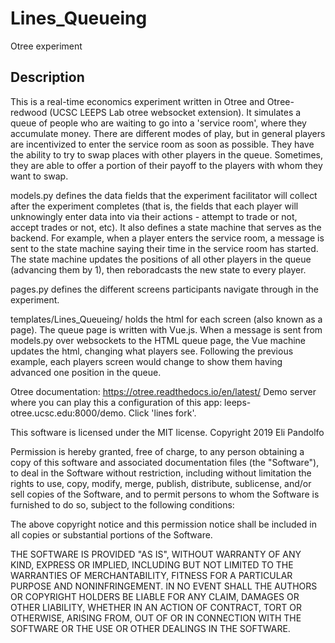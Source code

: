 # Lines_Queueing
Otree experiment


## Description
This is a real-time economics experiment written in Otree and Otree-redwood (UCSC LEEPS Lab otree websocket extension).
It simulates a queue of people who are waiting to go into a 'service room', where they accumulate money. There are different
modes of play, but in general players are incentivized to enter the service room as soon as possible. They have the ability
to try to swap places with other players in the queue. Sometimes, they are able to offer a portion of their payoff
to the players with whom they want to swap.

models.py defines the data fields that the experiment facilitator will collect after the experiment completes (that is,
the fields that each player will unknowingly enter data into via their actions - attempt to trade or not, accept trades
or not, etc). It also defines a state machine that serves as the backend. For example, when a player enters the service room,
a message is sent to the state machine saying their time in the service room has started. The state machine updates the positions
of all other players in the queue (advancing them by 1), then reboradcasts the new state to every player.

pages.py defines the different screens participants navigate through in the experiment.

templates/Lines_Queueing/ holds the html for each screen (also known as a page). The queue page is written with Vue.js.
When a message is sent from models.py over websockets to the HTML queue page, the Vue machine updates the html, changing
what players see. Following the previous example, each players screen would change to show them having advanced one position
in the queue.

Otree documentation: https://otree.readthedocs.io/en/latest/
Demo server where you can play this a configuration of this app: leeps-otree.ucsc.edu:8000/demo. Click 'lines fork'.

This software is licensed under the MIT license.
Copyright 2019 Eli Pandolfo

Permission is hereby granted, free of charge, to any person obtaining a copy of this software and associated
documentation files (the "Software"), to deal in the Software without restriction, including without limitation
the rights to use, copy, modify, merge, publish, distribute, sublicense, and/or sell copies of the Software,
and to permit persons to whom the Software is furnished to do so, subject to the following conditions:

The above copyright notice and this permission notice shall be included in all copies or substantial
portions of the Software.

THE SOFTWARE IS PROVIDED "AS IS", WITHOUT WARRANTY OF ANY KIND, EXPRESS OR IMPLIED, INCLUDING BUT NOT
LIMITED TO THE WARRANTIES OF MERCHANTABILITY, FITNESS FOR A PARTICULAR PURPOSE AND NONINFRINGEMENT.
IN NO EVENT SHALL THE AUTHORS OR COPYRIGHT HOLDERS BE LIABLE FOR ANY CLAIM, DAMAGES OR OTHER LIABILITY,
WHETHER IN AN ACTION OF CONTRACT, TORT OR OTHERWISE, ARISING FROM, OUT OF OR IN CONNECTION WITH THE
SOFTWARE OR THE USE OR OTHER DEALINGS IN THE SOFTWARE.
